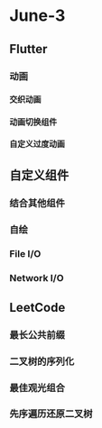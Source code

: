 # June-3

## Flutter

### 动画

#### 交织动画

#### 动画切换组件

#### 自定义过度动画

## 自定义组件

### 结合其他组件

### 自绘

### File I/O

### Network I/O

## LeetCode

### 最长公共前缀

### 二叉树的序列化

### 最佳观光组合

### 先序遍历还原二叉树
